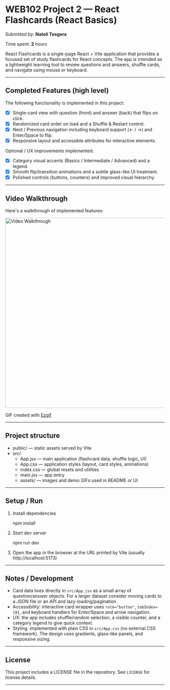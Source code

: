# WEB102 Project 2 — React Flashcards (React Basics)

Submitted by: **Natoli Tesgera**

Time spent: **2** hours

React Flashcards is a single-page React + Vite application that provides a focused set of study flashcards for React concepts. The app is intended as a lightweight learning tool to review questions and answers, shuffle cards, and navigate using mouse or keyboard.

---

## Completed Features (high level)

The following functionality is implemented in this project:

- [x] Single-card view with question (front) and answer (back) that flips on click.
- [x] Randomized card order on load and a Shuffle & Restart control.
- [x] Next / Previous navigation including keyboard support (← / →) and Enter/Space to flip.
- [x] Responsive layout and accessible attributes for interactive elements.

Optional / UX improvements implemented:

- [x] Category visual accents (Basics / Intermediate / Advanced) and a legend.
- [x] Smooth flip/transition animations and a subtle glass-like UI treatment.
- [x] Polished controls (buttons, counters) and improved visual hierarchy.

---

## Video Walkthrough

Here's a walkthrough of implemented features:

<img src='src/assets/web102_p2.gif' title='Video Walkthrough' width='600' alt='Video Walkthrough'/>

GIF created with [Ezgif](https://ezgif.com/) 



---

## Project structure

- public/ — static assets served by Vite
- src/
  - App.jsx — main application (flashcard data, shuffle logic, UI)
  - App.css — application styles (layout, card styles, animations)
  - index.css — global resets and utilities
  - main.jsx — app entry
  - assets/ — images and demo GIFs used in README or UI

---

## Setup / Run

1. Install dependencies

   npm install

2. Start dev server

   npm run dev

3. Open the app in the browser at the URL printed by Vite (usually http://localhost:5173)

---

## Notes / Development

- Card data lives directly in `src/App.jsx` as a small array of question/answer objects. For a larger dataset consider moving cards to a JSON file or an API and lazy-loading/pagination.
- Accessibility: interactive card wrapper uses `role="button"`, `tabIndex={0}`, and keyboard handlers for Enter/Space and arrow navigation.
- UX: the app includes shuffle/random selection, a visible counter, and a category legend to give quick context.
- Styling: implemented with plain CSS in `src/App.css` (no external CSS framework). The design uses gradients, glass-like panels, and responsive sizing.


---

## License

This project includes a LICENSE file in the repository. See `LICENSE` for license details.

---
